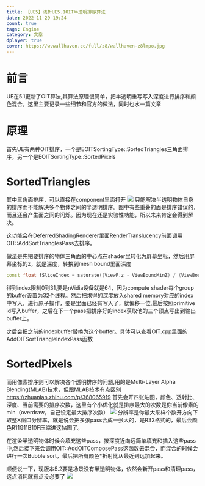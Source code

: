 ```yaml
---
title: 【UE5】浅析UE5.1OIT半透明排序算法
date: 2022-11-29 19:24
count: true
tags: Engine
category: 文章
dplayer: true
cover: https://w.wallhaven.cc/full/z8/wallhaven-z8lmpo.jpg
---
```


# 前言

UE在5.1更新了OIT算法,其算法原理很简单，把半透明重写写入深度进行排序和颜色混合。这里主要记录一些细节和官方的做法，同时也水一篇文章

# 原理

首先UE有两种OIT排序，一个是EOITSortingType::SortedTriangles三角面排序，另一个是EOITSortingType::SortedPixels

# SortedTriangles

其中三角面排序，可以直接在component里面打开
![](https://pic2.zhimg.com/80/v2-7e23f29ca4f61006efa555621d970425_720w.webp)
只能解决半透明物体自身的排序而不能解决多个物体之间的半透明排序。图中有些重叠的面是排序错误的，而且还会产生面之间的闪烁。因为现在还是实验性功能，所以未来肯定会得到解决。

这功能会在DeferredShadingRenderer里面RenderTranslucency前面调用OIT::AddSortTrianglesPass去排序。

做法是先把要排序的物体三角面的中心点在shader里转化为屏幕坐标，然后用屏幕坐标的z，就是深度，转换到mesh bound里面深度
```c++ ""
const float fSliceIndex = saturate((ViewP.z - ViewBoundMinZ) / (ViewBoundMaxZ - ViewBoundMinZ));
```
得到index限制0到31,要是nVidia设备就是64，因为compute shader每个group的buffer设置为32个线程。然后把求得的深度放入shared memory对应的index中写入，进行原子操作，要是里面已经有写入了，就偏移一位,最后按照primitive id写入buffer，之后在下一个pass把排序好的index获取他的三个顶点写出到输出buffer上。

之后会把之前的indexbuffer替換为这个buffer。具体可以查看OIT.cpp里面的AddOITSortTriangleIndexPass函数

# SortedPixels

而用像素排序则可以解决各个透明排序的问题,用的是Multi-Layer Alpha Blending(MLAB)技术，但跟MLAB技术有点区别
https://zhuanlan.zhihu.com/p/368065919
首先会开四张贴图，颜色、透射比、深度、当前需要的排序次数，这里有个小优化就是排序最大的次数是你当前像素的min（overdraw，自己设定最大排序次数）
![](https://pic2.zhimg.com/80/v2-0f9f7ff716907ada51d7e42871e3b469_720w.webp)
分辨率是你最大采样个数开方向下取整X窗口分辨率，就是说会把多张pass合成一张大的，是R32格式的，最后会颜色R11G11B10F压缩进这帖图了。

在渲染半透明物体时候会填充这些pass，按深度近向远简单填充和插入这些pass中,然后接下来会调用OIT::AddOITComposePass这函数去混合，而混合的时候会进行一次Bubble sort，最后把所有颜色*折射比从最近到远加起来。

顺便说一下，现版本5.2要是场景没有半透明物体，依然会新开pass和清理pass，这点消耗就有点没必要了
![](https://pic2.zhimg.com/80/v2-b4c90d895217064e6c5a3c693cfd2129_720w.webp)